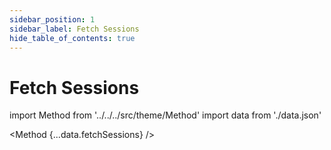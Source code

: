 ```yaml
---
sidebar_position: 1
sidebar_label: Fetch Sessions
hide_table_of_contents: true
---
```


# Fetch Sessions

import Method from '../../../src/theme/Method'
import data from './data.json'

<Method 
{...data.fetchSessions}
/>